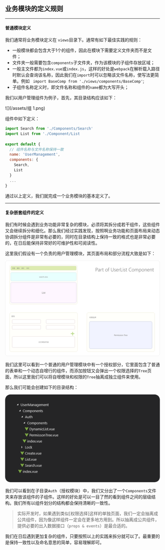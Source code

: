 ## 业务模块的定义规则
---

#### 普通模块定义

我们通常将业务模块定义在 ```views```目录下。通常有如下最佳实践的规则：

- 一般模块都会包含大于1个的组件，因此在模块下需要定义文件夹而不是文件；
- 文件夹一般需要包含```components```子文件夹，作为该模块的子组件存放区域；
- 一般主文件都为```index.vue```或```index.js```，这样的好处是```webpack```在解析载入路径时默认会查询该名称，因此我们在```import```时可以忽略该文件名称，使写法更简单。例如 ``` import BaseComp from './views/components/BaseComp'```;
- 子组件名称定义时，即文件名称和组件的```name```都为大写开头；
 
我们以用户管理组件为例子，首先，其目录结构应该如下：

![](/assets/组 1.png)

组件中如下定义：

```javascript
import Search from './Components/Search'
import List from './Component/List

export default {
  // 组件名称与文件名称保持一致
  name: 'UserManagement',
  components: {
    Search,
    List
  }
  ...
}
```

通过以上定义，我们就完成一个业务模块的基本定义了。

---

#### 复杂嵌套组件的定义

我们有时候会遇到业务功能非常复杂的模块，必须将其拆分成若干组件，这些组件又会继续拆分和细化。那么我们经过实践发现，按照啊业务功能和页面布局来动态协调拆分组件是非常有必要的，同时在目录结构上保持一致的格式也是非常必要的，在日后能保持非常好的可维护性和可阅读性。

这里我们假设有一个负责的用户管理模块，其页面布局和部分流程大致是如下：

![](/assets/user.png)

我们这里可以看到一个普通的用户管理模块中有一个授权部分，它里面包含了普通的表单和一个动态自增行的组件，而添加按钮又会弹出一个权限选择的```Tree```页面，所以这里我们可以将自增模块和权限的```Tree```抽离成独立组件来使用。

那么我们可能会创建如下的目录结构：

![](/assets/us.png)

我们可以看到在子目录```Auth```（授权模块）中，我们又分出了一个```Components```文件夹来存放该组件的子组件。这样的好处是可以一目了然的看到组件之间的层级结构。我们所有以组件划分的结构都会保持清晰的一致性。

> 
> 实际开发时，如果遇到类似[权限选择]这样的单独页面，我们一定会抽离成公共组件，因为像这样组件一定会在更多地方用到。所以抽离成公共组件，提供必要的出入数据接口（```props & events```）是最合适的。

我们在日后遇到更加复杂的组件，只要按照以上的实践来拆分就可以了。最重要的是保持一致性以及命名意思的简单，容易理解即可。